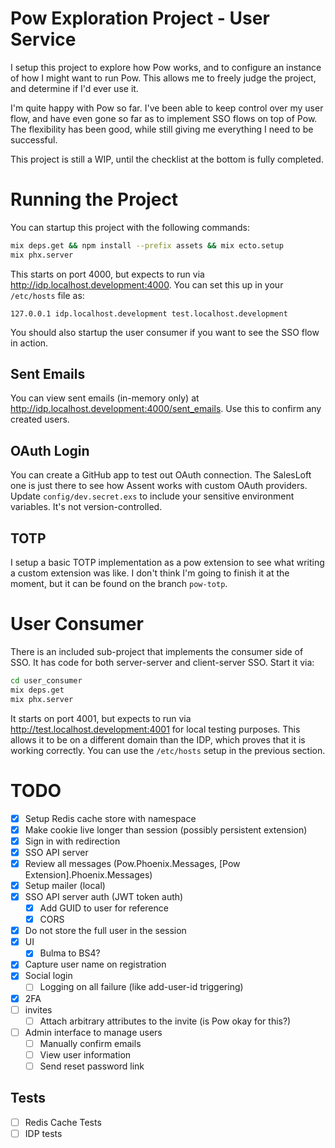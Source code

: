 # Pow Exploration Project - User Service

I setup this project to explore how Pow works, and to configure an instance of how I might want to run Pow. This allows me to
freely judge the project, and determine if I'd ever use it.

I'm quite happy with Pow so far. I've been able to keep control over my user flow, and have even gone so far as to implement
SSO flows on top of Pow. The flexibility has been good, while still giving me everything I need to be successful.

This project is still a WIP, until the checklist at the bottom is fully completed.

# Running the Project

You can startup this project with the following commands:

```bash
mix deps.get && npm install --prefix assets && mix ecto.setup
mix phx.server
```

This starts on port 4000, but expects to run via http://idp.localhost.development:4000. You can set this up in your `/etc/hosts` file
as:

```
127.0.0.1 idp.localhost.development test.localhost.development
```

You should also startup the user consumer if you want to see the SSO flow in action.

## Sent Emails

You can view sent emails (in-memory only) at http://idp.localhost.development:4000/sent_emails. Use this to confirm any created users.

## OAuth Login

You can create a GitHub app to test out OAuth connection. The SalesLoft one is just there to see how Assent works with custom OAuth providers.
Update `config/dev.secret.exs` to include your sensitive environment variables. It's not version-controlled.

## TOTP

I setup a basic TOTP implementation as a pow extension to see what writing a custom extension was like. I don't think I'm going to finish
it at the moment, but it can be found on the branch `pow-totp`.

# User Consumer

There is an included sub-project that implements the consumer side of SSO. It has code for both server-server
and client-server SSO. Start it via:

```bash
cd user_consumer
mix deps.get
mix phx.server
```

It starts on port 4001, but expects to run via http://test.localhost.development:4001 for local testing purposes. This
allows it to be on a different domain than the IDP, which proves that it is working correctly. You can use the `/etc/hosts`
setup in the previous section.

# TODO

- [x] Setup Redis cache store with namespace
- [x] Make cookie live longer than session (possibly persistent extension)
- [x] Sign in with redirection
- [x] SSO API server
- [x] Review all messages (Pow.Phoenix.Messages, [Pow Extension].Phoenix.Messages)
- [x] Setup mailer (local)
- [x] SSO API server auth (JWT token auth)
  - [x] Add GUID to user for reference
  - [x] CORS
- [x] Do not store the full user in the session
- [x] UI
  - [x] Bulma to BS4?
- [x] Capture user name on registration
- [x] Social login
  - [ ] Logging on all failure (like add-user-id triggering)
- [x] 2FA
- [ ] invites
  - [ ] Attach arbitrary attributes to the invite (is Pow okay for this?)
- [ ] Admin interface to manage users
  - [ ] Manually confirm emails
  - [ ] View user information
  - [ ] Send reset password link

## Tests
- [ ] Redis Cache Tests
- [ ] IDP tests
